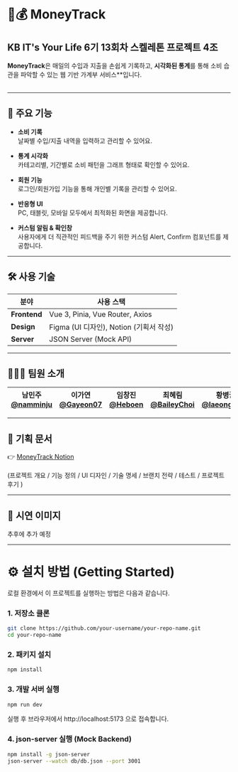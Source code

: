 # 🐰💰 MoneyTrack
## KB IT's Your Life 6기 13회차 스켈레톤 프로젝트 4조

**MoneyTrack**은 매일의 수입과 지출을 손쉽게 기록하고, **시각화된 통계**를 통해 소비 습관을 파악할 수 있는 웹 기반 가계부 서비스**입니다.
<br><br/>

---

## 📌 주요 기능

- **소비 기록**  
  날짜별 수입/지출 내역을 입력하고 관리할 수 있어요.

- **통계 시각화**  
  카테고리별, 기간별로 소비 패턴을 그래프 형태로 확인할 수 있어요.

- **회원 기능**  
  로그인/회원가입 기능을 통해 개인별 기록을 관리할 수 있어요.

- **반응형 UI**  
  PC, 태블릿, 모바일 모두에서 최적화된 화면을 제공합니다.

- **커스텀 알림 & 확인창**  
  사용자에게 더 직관적인 피드백을 주기 위한 커스텀 Alert, Confirm 컴포넌트를 제공합니다.

---

## 🛠️ 사용 기술

| 분야         | 사용 스택                          |
|--------------|------------------------------------|
| **Frontend** | Vue 3, Pinia, Vue Router, Axios   |
| **Design**   | Figma (UI 디자인), Notion (기획서 작성) |
| **Server**   | JSON Server (Mock API)            |

---

## 🧑‍🤝‍🧑 팀원 소개

| **남민주**<br/>[@namminju](https://github.com/namminju) | **이가연**<br/>[@Gayeon07](https://github.com/Gayeon07) | **임창진**<br/>[@Heboen](https://github.com/Heboen) | **최혜림**<br/>[@BaileyChoi](https://github.com/BaileyChoi) | **황병권**<br/>[@laeongmulti](https://github.com/laeongmulti) 
|:---:|:---:|:---:|:---:|:---:|


---

## 📖 기획 문서
👉 [MoneyTrack Notion](https://www.notion.so/Money-Track-1d18b640ebf88016b814ce22e511f960?pvs=4)
<br></br>
(프로젝트 개요 / 기능 정의 / UI 디자인 / 기술 명세  / 브랜치 전략 / 테스트 / 프로젝트 후기 )

---

## 📸 시연 이미지
추후에 추가 예정

---

# ⚙️ 설치 방법 (Getting Started)
로컬 환경에서 이 프로젝트를 실행하는 방법은 다음과 같습니다.

### 1. 저장소 클론
```bash
git clone https://github.com/your-username/your-repo-name.git
cd your-repo-name
```

### 2. 패키지 설치
```bash
npm install
```

### 3. 개발 서버 실행
```bash
npm run dev
```
실행 후 브라우저에서 http://localhost:5173 으로 접속합니다.

### 4. json-server 실행 (Mock Backend)
```bash
npm install -g json-server
json-server --watch db/db.json --port 3001



